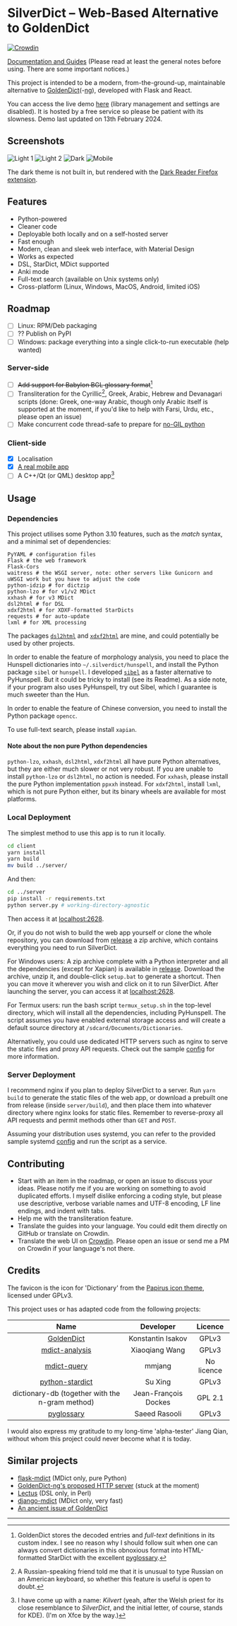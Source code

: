 # SilverDict – Web-Based Alternative to GoldenDict

[![Crowdin](https://badges.crowdin.net/silverdict/localized.svg)](https://crowdin.com/project/silverdict)

[Documentation and Guides](https://github.com/Crissium/SilverDict/wiki) (Please read at least the general notes before using. There are some important notices.)

This project is intended to be a modern, from-the-ground-up, maintainable alternative to [GoldenDict](https://github.com/goldendict/goldendict)(-[ng](https://github.com/xiaoyifang/goldendict-ng)), developed with Flask and React.

You can access the live demo [here](https://mathsdodger.eu.pythonanywhere.com/) (library management and settings are disabled). It is hosted by a free service so please be patient with its slowness. Demo last updated on 13th February 2024.

## Screenshots

![Light 1](/docs/img/light1.png)
![Light 2](/docs/img/light2.png)
![Dark](/docs/img/dark.png)
![Mobile](/docs/img/mobile.png)

The dark theme is not built in, but rendered with the [Dark Reader Firefox extension](https://addons.mozilla.org/en-GB/firefox/addon/darkreader/).

## Features

- Python-powered
- Cleaner code
- Deployable both locally and on a self-hosted server
- Fast enough
- Modern, clean and sleek web interface, with Material Design
- Works as expected
- DSL, StarDict, MDict supported
- Anki mode
- Full-text search (available on Unix systems only)
- Cross-platform (Linux, Windows, MacOS, Android, limited iOS)

## Roadmap

- [ ] Linux: RPM/Deb packaging
- [ ] ?? Publish on PyPI
- [ ] Windows: package everything into a single click-to-run executable (help wanted)

### Server-side

- [ ] ~~Add support for Babylon BGL glossary format~~[^5]
- [ ] Transliteration for the Cyrillic[^3], Greek, Arabic, Hebrew and Devanagari scripts (done: Greek, one-way Arabic, though only Arabic itself is supported at the moment, if you'd like to help with Farsi, Urdu, etc., please open an issue)
- [ ] Make concurrent code thread-safe to prepare for [no-GIL python](https://peps.python.org/pep-0703/)

### Client-side

- [X] Localisation
- [X] [A real mobile app](https://github.com/Crissium/SilverDict-mobile)
- [ ] A C++/Qt (or QML) desktop app[^4]

## Usage

### Dependencies

This project utilises some Python 3.10 features, such as the _match_ syntax, and a minimal set of dependencies:
```
PyYAML # configuration files
Flask # the web framework
Flask-Cors
waitress # the WSGI server, note: other servers like Gunicorn and uWSGI work but you have to adjust the code
python-idzip # for dictzip
python-lzo # for v1/v2 MDict
xxhash # for v3 MDict
dsl2html # for DSL
xdxf2html # for XDXF-formatted StarDicts
requests # for auto-update
lxml # for XML processing
```

The packages [`dsl2html`](https://github.com/Crissium/python-dsl) and [`xdxf2html`](https://github.com/Crissium/python-xdxf2html) are mine, and could potentially be used by other projects.

In order to enable the feature of morphology analysis, you need to place the Hunspell dictionaries into `~/.silverdict/hunspell`, and install the Python package `sibel` or `hunspell`. I developed [`sibel`](https://github.com/Crissium/sibel) as a faster alternative to PyHunspell. But it could be tricky to install (see its Readme). As a side note, if your program also uses PyHunspell, try out Sibel, which I guarantee is much sweeter than the Hun.

In order to enable the feature of Chinese conversion, you need to install the Python package `opencc`.

To use full-text search, please install `xapian`.

#### Note about the non pure Python dependencies

`python-lzo`, `xxhash`, `dsl2html`, `xdxf2html` all have pure Python alternatives, but they are either much slower or not very robust. If you are unable to install `python-lzo` or `dsl2html`, no action is needed. For `xxhash`, please install the pure Python implementation `ppxxh` instead. For `xdxf2html`, install `lxml`, which is not pure Python either, but its binary wheels are available for most platforms.

### Local Deployment

The simplest method to use this app is to run it locally.

```bash
cd client
yarn install
yarn build
mv build ../server/
```

And then:
```bash
cd ../server
pip install -r requirements.txt
python server.py # working-directory-agnostic
```

Then access it at [localhost:2628](http://localhost:2628).

Or, if you do not wish to build the web app yourself or clone the whole repository, you can download from [release](https://github.com/Crissium/SilverDict/releases) a zip archive, which contains everything you need to run SilverDict.

For Windows users: A zip archive complete with a Python interpreter and all the dependencies (except for Xapian) is available in [release](https://github.com/Crissium/SilverDict/releases). Download the archive, unzip it, and double-click `setup.bat` to generate a shortcut. Then you can move it wherever you wish and click on it to run SilverDict. After launching the server, you can access it at [localhost:2628](http://localhost:2628).

For Termux users: run the bash script `termux_setup.sh` in the top-level directory, which will install all the dependencies, including PyHunspell. The script assumes you have enabled external storage access and will create a default source directory at `/sdcard/Documents/Dictionaries`.

Alternatively, you could use dedicated HTTP servers such as nginx to serve the static files and proxy API requests. Check out the sample [config](/nginx.conf) for more information.

### Server Deployment

I recommend nginx if you plan to deploy SilverDict to a server. Run `yarn build` to generate the static files of the web app, or download a prebuilt one from release (inside `server/build`), and then place them into whatever directory where nginx looks for static files. Remember to reverse-proxy all API requests and permit methods other than `GET` and `POST`.

Assuming your distribution uses systemd, you can refer to the provided sample systemd [config](/silverdict.service) and run the script as a service.

## Contributing

- Start with an item in the roadmap, or open an issue to discuss your ideas. Please notify me if you are working on something to avoid duplicated efforts. I myself dislike enforcing a coding style, but please use descriptive, verbose variable names and UTF-8 encoding, LF line endings, and indent with tabs.
- Help me with the transliteration feature.
- Translate the guides into your language. You could edit them directly on GitHub or translate on Crowdin.
- Translate the web UI on [Crowdin](https://crowdin.com/project/silverdict/invite?h=1ae82ee0d45867272b3af80cc93779871997870). Please open an issue or send me a PM on Crowdin if your language's not there.

## Credits

The favicon is the icon for 'Dictionary' from the [Papirus icon theme](https://github.com/PapirusDevelopmentTeam/papirus-icon-theme), licensed under GPLv3.

This project uses or has adapted code from the following projects:

| **Name** | **Developer** | **Licence** |
|:---:|:---:|:---:|
| [GoldenDict](https://github.com/goldendict/goldendict) | Konstantin Isakov | GPLv3 |
| [mdict-analysis](https://bitbucket.org/xwang/mdict-analysis/src/master/) | Xiaoqiang Wang | GPLv3 |
| [mdict-query](https://github.com/mmjang/mdict-query) | mmjang | No licence |
| [python-stardict](https://github.com/pysuxing/python-stardict) | Su Xing | GPLv3 |
| dictionary-db (together with the n-gram method) | Jean-François Dockes | GPL 2.1 |
| [pyglossary](https://github.com/ilius/pyglossary) | Saeed Rasooli | GPLv3 |

I would also express my gratitude to my long-time 'alpha-tester' Jiang Qian, without whom this project could never become what it is today.

## Similar projects

- [flask-mdict](https://github.com/liuyug/flask-mdict) (MDict only, pure Python)
- [GoldenDict-ng's proposed HTTP server](https://github.com/xiaoyifang/goldendict-ng/issues/229) (stuck at the moment)
- [Lectus](https://codeberg.org/proteusx/Lectus) (DSL only, in Perl)
- [django-mdict](https://github.com/jiangnianshun/django-mdict) (MDict only, very fast)
- [An ancient issue of GoldenDict](https://github.com/goldendict/goldendict/issues/618)

---

[^3]: A Russian-speaking friend told me that it is unusual to type Russian on an American keyboard, so whether this feature is useful is open to doubt.

[^4]: I have come up with a name: _Kilvert_ (yeah, after the Welsh priest for its close resemblance to _SilverDict_, and the initial letter, of course, stands for KDE). (I'm on Xfce by the way.)

[^5]: GoldenDict stores the decoded entries and _full-text_ definitions in its custom index. I see no reason why I should follow suit when one can always convert dictionaries in this obnoxious format into HTML-formatted StarDict with the excellent [pyglossary](https://github.com/ilius/pyglossary).
